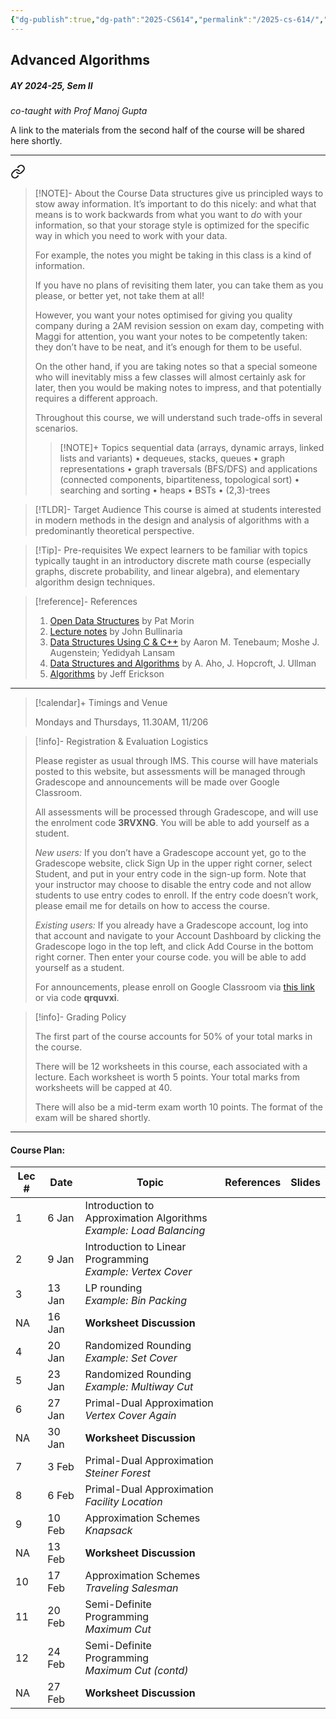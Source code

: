 ```yaml
---
{"dg-publish":true,"dg-path":"2025-CS614","permalink":"/2025-cs-614/","hide":true}
---
```


## Advanced Algorithms
##### AY 2024-25, Sem II
_co-taught with Prof Manoj Gupta_

A link to the materials from the second half of the course will be shared here shortly.

---


<div class="transclusion internal-embed is-loaded"><a class="markdown-embed-link" href="/descriptions/cs-614-v-a/" aria-label="Open link"><svg xmlns="http://www.w3.org/2000/svg" width="24" height="24" viewBox="0 0 24 24" fill="none" stroke="currentColor" stroke-width="2" stroke-linecap="round" stroke-linejoin="round" class="svg-icon lucide-link"><path d="M10 13a5 5 0 0 0 7.54.54l3-3a5 5 0 0 0-7.07-7.07l-1.72 1.71"></path><path d="M14 11a5 5 0 0 0-7.54-.54l-3 3a5 5 0 0 0 7.07 7.07l1.71-1.71"></path></svg></a><div class="markdown-embed">





> [!NOTE]- About the Course
> Data structures give us principled ways to stow away information. It’s important to do this nicely: and what that means is to work backwards from what you want to _do_ with your information, so that your storage style is optimized for the specific way in which you need to work with your data.
>
> For example, the notes you might be taking in this class is a kind of information.
> 
> If you have no plans of revisiting them later, you can take them as you please, or better yet, not take them at all!
>
> However, you want your notes optimised for giving you quality company during a 2AM revision session on exam day, competing with Maggi for attention, you want your notes to be competently taken: they don’t have to be neat, and it’s enough for them to be useful.
>
> On the other hand, if you are taking notes so that a special someone who will inevitably miss a few classes will almost certainly ask for later, then you would be making notes to impress, and that potentially requires a different approach.
>
> Throughout this course, we will understand such trade-offs in several scenarios.
> 
> > [!NOTE]+ Topics
> > sequential data (arrays, dynamic arrays, linked lists and variants) • dequeues, stacks, queues • graph representations • graph traversals (BFS/DFS) and applications (connected components, bipartiteness, topological sort) • searching and sorting • heaps • BSTs • (2,3)-trees

> [!TLDR]- Target Audience
> This course is aimed at students interested in modern methods in the design and analysis of algorithms with a predominantly theoretical perspective. 

> [!Tip]- Pre-requisites
> We expect learners to be familiar with topics typically taught in an introductory discrete math course (especially graphs, discrete probability, and linear algebra), and elementary algorithm design techniques.

> [!reference]- References
> 1. [Open Data Structures](https://opendatastructures.org/) by Pat Morin
> 2. [Lecture notes](https://www.cs.bham.ac.uk/~jxb/DSA/dsa.pdf) by John Bullinaria
> 3. [Data Structures Using C & C++](https://www.amazon.in/Data-Structures-Using-C/dp/8131703282) by Aaron M. Tenebaum; Moshe J. Augenstein; Yedidyah Lansam
> 4. [Data Structures and Algorithms](https://www.amazon.in/Structures-Algorithms-Addison-Wesley-Computer-Information/dp/0201000237) by A. Aho, J. Hopcroft, J. Ullman
> 5. [Algorithms](http://jeffe.cs.illinois.edu/teaching/algorithms/) by Jeff Erickson

---



</div></div>


> [!calendar]+ Timings and Venue
> 
> Mondays and Thursdays, 11.30AM, 11/206

> [!info]- Registration & Evaluation Logistics
> 
> Please register as usual through IMS. This course will have materials posted to this website, but assessments will be managed through Gradescope and announcements will be made over Google Classroom.
> 
> All assessments will be processed through Gradescope, and will use the enrolment code **3RVXNG**. You will be able to add yourself as a student.
> 
> _New users:_ If you don’t have a Gradescope account yet, go to the Gradescope website, click Sign Up in the upper right corner, select Student, and put in your entry code in the sign-up form. Note that your instructor may choose to disable the entry code and not allow students to use entry codes to enroll. If the entry code doesn’t work, please email me for details on how to access the course.
> 
> _Existing users:_ If you already have a Gradescope account, log into that account and navigate to your Account Dashboard by clicking the Gradescope logo in the top left, and click Add Course in the bottom right corner. Then enter your course code. you will be able to add yourself as a student.
> 
> For announcements, please enroll on Google Classroom via [this link](https://classroom.google.com/c/NzQzMzk3MTE4Njc3?cjc=qrquvxi) or via code **qrquvxi**. 

> [!info]- Grading Policy
> 
> The first part of the course accounts for 50% of your total marks in the course. 
> 
> There will be 12 worksheets in this course, each associated with a lecture. Each worksheet is worth 5 points. Your total marks from worksheets will be capped at 40.
> 
> There will also be a mid-term exam worth 10 points. The format of the exam will be shared shortly.

---
#### Course Plan: 

| Lec # | Date   | Topic                                                                 | References | Slides |
| ----- | ------ | --------------------------------------------------------------------- | ---------- | ------ |
| 1     | 6 Jan  | Introduction to Approximation Algorithms<br>_Example: Load Balancing_ |            |        |
| 2     | 9 Jan  | Introduction to Linear Programming<br>_Example: Vertex Cover_         |            |        |
| 3     | 13 Jan | LP rounding<br>_Example: Bin Packing_                                 |            |        |
| NA    | 16 Jan | **Worksheet Discussion**                                              |            |        |
| 4     | 20 Jan | Randomized Rounding<br>_Example: Set Cover_                           |            |        |
| 5     | 23 Jan | Randomized Rounding<br>_Example: Multiway Cut_                        |            |        |
| 6     | 27 Jan | Primal-Dual Approximation<br>_Vertex Cover Again_                     |            |        |
| NA    | 30 Jan | **Worksheet Discussion**                                              |            |        |
| 7     | 3 Feb  | Primal-Dual Approximation<br>_Steiner Forest_                         |            |        |
| 8     | 6 Feb  | Primal-Dual Approximation<br>_Facility Location_                      |            |        |
| 9     | 10 Feb | Approximation Schemes<br>_Knapsack_                                   |            |        |
| NA    | 13 Feb | **Worksheet Discussion**                                              |            |        |
| 10    | 17 Feb | Approximation Schemes<br>_Traveling Salesman_                         |            |        |
| 11    | 20 Feb | Semi-Definite Programming<br>_Maximum Cut_                            |            |        |
| 12    | 24 Feb | Semi-Definite Programming<br>_Maximum Cut (contd)_                    |            |        |
| NA    | 27 Feb | **Worksheet Discussion**                                              |            |        |

